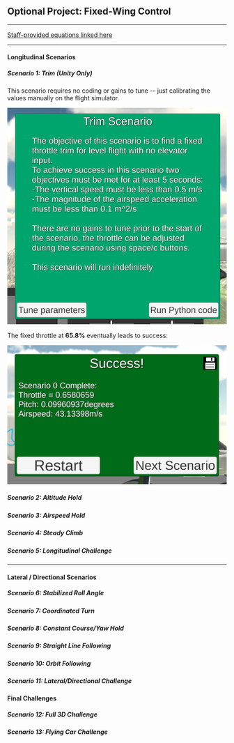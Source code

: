 ## Optional Project: Fixed-Wing Control

---

[Staff-provided equations linked here](https://www.overleaf.com/read/cvqmtzyhqjnj)

---

#### Longitudinal Scenarios

##### Scenario 1: Trim (Unity Only)

This scenario requires no coding or gains to tune -- just calibrating the values manually on the flight simulator.

![Trim Scenario Intro](images/scenario1-intro.PNG)

The fixed throttle at **65.8%** eventually leads to success:

![Trim Scenario Success](images/scenario1-success.PNG)


##### Scenario 2: Altitude Hold

##### Scenario 3: Airspeed Hold

##### Scenario 4: Steady Climb

##### Scenario 5: Longitudinal Challenge

---

#### Lateral / Directional Scenarios


##### Scenario 6: Stabilized Roll Angle

##### Scenario 7: Coordinated Turn

##### Scenario 8: Constant Course/Yaw Hold

##### Scenario 9: Straight Line Following

##### Scenario 10: Orbit Following

##### Scenario 11: Lateral/Directional Challenge

#### Final Challenges

##### Scenario 12: Full 3D Challenge

##### Scenario 13: Flying Car Challenge